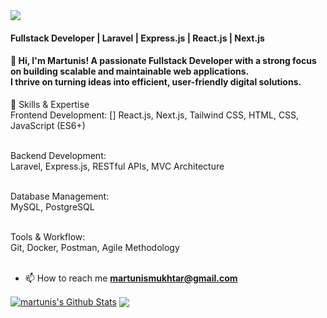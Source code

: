 <img src="https://images.unsplash.com/photo-1444492417251-9c84a5fa18e0?ixlib=rb-1.2.1&ixid=eyJhcHBfaWQiOjEyMDd9&auto=format&fit=crop&w=975&h=300&q=80"/>
 
#### Fullstack Developer | Laravel | Express.js | React.js | Next.js <br>
#### 👋 Hi, I'm Martunis! A passionate Fullstack Developer with a strong focus on building scalable and maintainable web applications. <br>I thrive on turning ideas into efficient, user-friendly digital solutions.

💼 Skills & Expertise <br>
Frontend Development:<be>
  [] React.js, Next.js, Tailwind CSS, HTML, CSS, JavaScript (ES6+)<br><br>

Backend Development:<br>
  Laravel, Express.js, RESTful APIs, MVC Architecture<br><br>

Database Management:<br>
  MySQL, PostgreSQL<br><br>

Tools & Workflow:<br>
  Git, Docker, Postman, Agile Methodology<br><br>


- 📫 How to reach me **martunismukhtar@gmail.com**



<a href="https://github.com/martunismukhtar">
<img align="center" alt="martunis's Github Stats" src="https://github-readme-stats.codestackr.vercel.app/api?username=martunismukhtar&show_icons=true&hide_border=true&count_private=true&include_all_commits=true&theme=radical" /></a>


<a href="https://github.com/martunismukhtar">
  <img align="center" src="https://github-readme-stats.anuraghazra1.vercel.app/api/top-langs/?username=martunismukhtar&layout=compact&theme=radical" />
</a>



